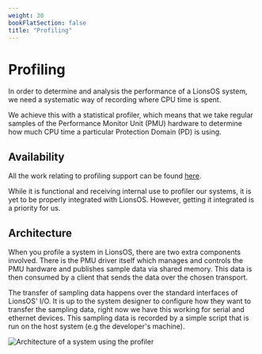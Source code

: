 ```yaml
---
weight: 30
bookFlatSection: false
title: "Profiling"
---
```


# Profiling

In order to determine and analysis the performance of a LionsOS system, we need a systematic
way of recording where CPU time is spent.

We achieve this with a statistical profiler, which means that we take regular samples of the
Performance Monitor Unit (PMU) hardware to determine how much CPU time a particular Protection
Domain (PD) is using.

## Availability

All the work relating to profiling support can be found [here](https://github.com/au-ts/sel4_profiler).

While it is functional and receiving internal use to profiler our systems, it is yet to be properly
integrated with LionsOS. However, getting it integrated is a priority for us.

## Architecture

When you profile a system in LionsOS, there are two extra components involved. There is the PMU
driver itself which manages and controls the PMU hardware and publishes sample data via shared
memory. This data is then consumed by a client that sends the data over the chosen transport.

The transfer of sampling data happens over the standard interfaces of LionsOS' I/O. It is up to
the system designer to configure how they want to transfer the sampling data, right now we have
this working for serial and ethernet devices. This sampling data is recorded by a simple script
that is run on the host system (e.g the developer's machine).

<img src="/profiler_arch.svg" alt="Architecture of a system using the profiler" />
